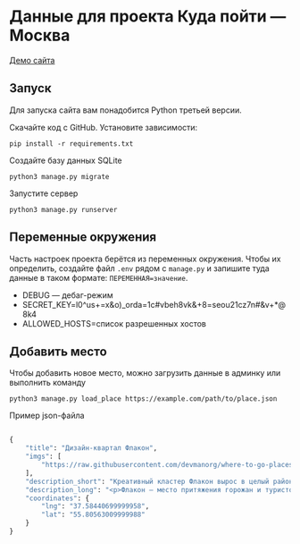 # Данные для проекта Куда пойти — Москва

[Демо сайта](https://f1r234324eb411.pythonanywhere.com/) 


## Запуск

Для запуска сайта вам понадобится Python третьей версии.

Скачайте код с GitHub. Установите зависимости:
```
pip install -r requirements.txt
```
Создайте базу данных SQLite
```
python3 manage.py migrate
```
Запустите сервер
```
python3 manage.py runserver
```

## Переменные окружения

Часть настроек проекта берётся из переменных окружения. Чтобы их определить, создайте файл `.env` рядом с `manage.py` и запишите туда данные в таком формате: `ПЕРЕМЕННАЯ=значение`.

* DEBUG — дебаг-режим
* SECRET_KEY=l0^us+=x&o)_orda=1c#vbeh8vk&+8=seou21cz7n#&v+*@8k4
* ALLOWED_HOSTS=список разрешенных хостов

## Добавить место

Чтобы добавить новое место, можно загрузить данные в админку или выполнить команду
```
python3 manage.py load_place https://example.com/path/to/place.json
```
Пример json-файла

```python

{
    "title": "Дизайн-квартал Флакон",
    "imgs": [
        "https://raw.githubusercontent.com/devmanorg/where-to-go-places/master/media/40457e6b95ee4512d3c980202db6c12b.jpg"
    ],
    "description_short": "Креативный кластер Флакон вырос в целый район благодаря постоянному взаимодействию с горожанами, созданию живого творческого сообщества и внимательному выбору резидентов. ",
    "description_long": "<p>Флакон — место притяжения горожан и туристов. Здесь разместилось множество шоу-румов, студий и мастерских, кафе и и ресторанов, площадок для обучения, концертных и театральных пространств и многое другое. Всего свыше 250 арендаторов. Флакон создан так, чтобы каждый посетитель мог здесь творить, самовыражаться и отдыхать.</p><h3>Особенности креативного кластера</h3><ul><li>Это открытое и доступное пространство без заборов, с коротким проходом от станции метро Дмитровская.</li><li>Инфраструктура удобна и продолжает улучшаться. Есть парковка и велопарковка, каршеринг, пешеходная зона, зелёные зоны для отдыха, спортивные площадки под открытым небом.</li><li>Для резидентов созданы такие рабочие условия, в которых комфортно творить.</li><li>Городские события проходят в новом формате, к ним присоединяются яркие и уникальные проекты из разных областей — культуры, искусства, бизнеса.</li></ul><blockquote class=\"directSpeech\"><p class=\"directSpeech-text\">Наш неспальный район — это атмосфера локального туризма, фестиваля. Настроение, за которым не нужно никуда лететь.</p></blockquote><p>На Флаконе проходят масштабные культурные и фестивальные события. Фестивали страноведения проводятся в формате «дней» разных стран — Франции, Норвегии, Сингапура, Японии и многих других. Также здесь проходят автомобильный фестиваль «Листва», фестивали креативных индустрий и современного искусства. На форуме «Хлебокультура» собираются представители ремесленных пекарен, а на «Ламбада-маркете» — мастера и любители хэнд-мейда.</p><p>Флакон — одно из самых популярных мест для городских мероприятий, выставок, театральных постановок, видео- и фотосъёмок большого масштаба.</p><p>Кафе и шоу-румы Флакона работают с 10:00 до 22:00.</p><p>В ноябре 2019 года стартовала программа лояльности для посетителей.</p>",
    "coordinates": {
        "lng": "37.58440699999958",
        "lat": "55.80563009999988"
    }
}

```
